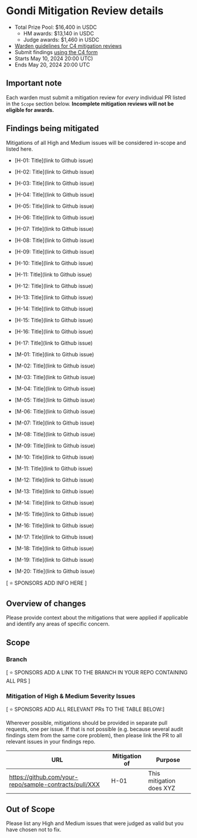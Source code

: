 # Gondi Mitigation Review details
- Total Prize Pool: $16,400 in USDC
  - HM awards: $13,140 in USDC
  - Judge awards: $1,460 in USDC
- [Warden guidelines for C4 mitigation reviews](https://code4rena.notion.site/Guidelines-for-C4-mitigation-reviews-ed10fc5cfbf640bd8dcec66f38b343c4)
- Submit findings [using the C4 form](https://code4rena.com/contests/2024-05-gondi-mitigation-review/submit)
- Starts May 10, 2024 20:00 UTC)
- Ends May 20, 2024 20:00 UTC

## Important note 

Each warden must submit a mitigation review for *every* individual PR listed in the `Scope` section below. **Incomplete mitigation reviews will not be eligible for awards.**

## Findings being mitigated

Mitigations of all High and Medium issues will be considered in-scope and listed here.

- [H-01: Title](link to Github issue)
- [H-02: Title](link to Github issue)
- [H-03: Title](link to Github issue)
- [H-04: Title](link to Github issue)
- [H-05: Title](link to Github issue)
- [H-06: Title](link to Github issue)
- [H-07: Title](link to Github issue)
- [H-08: Title](link to Github issue)
- [H-09: Title](link to Github issue)
- [H-10: Title](link to Github issue)
- [H-11: Title](link to Github issue)
- [H-12: Title](link to Github issue)
- [H-13: Title](link to Github issue)
- [H-14: Title](link to Github issue)
- [H-15: Title](link to Github issue)
- [H-16: Title](link to Github issue)
- [H-17: Title](link to Github issue)

- [M-01: Title](link to Github issue)
- [M-02: Title](link to Github issue)
- [M-03: Title](link to Github issue)
- [M-04: Title](link to Github issue)
- [M-05: Title](link to Github issue)
- [M-06: Title](link to Github issue)
- [M-07: Title](link to Github issue)
- [M-08: Title](link to Github issue)
- [M-09: Title](link to Github issue)
- [M-10: Title](link to Github issue)
- [M-11: Title](link to Github issue)
- [M-12: Title](link to Github issue)
- [M-13: Title](link to Github issue)
- [M-14: Title](link to Github issue)
- [M-15: Title](link to Github issue)
- [M-16: Title](link to Github issue)
- [M-17: Title](link to Github issue)
- [M-18: Title](link to Github issue)
- [M-19: Title](link to Github issue)
- [M-20: Title](link to Github issue)


[ ⭐️ SPONSORS ADD INFO HERE ]

## Overview of changes

Please provide context about the mitigations that were applied if applicable and identify any areas of specific concern.

## Scope

### Branch
[ ⭐️ SPONSORS ADD A LINK TO THE BRANCH IN YOUR REPO CONTAINING ALL PRS ]

### Mitigation of High & Medium Severity Issues
[ ⭐️ SPONSORS ADD ALL RELEVANT PRs TO THE TABLE BELOW:]

Wherever possible, mitigations should be provided in separate pull requests, one per issue. If that is not possible (e.g. because several audit findings stem from the same core problem), then please link the PR to all relevant issues in your findings repo. 

| URL | Mitigation of | Purpose | 
| ----------- | ------------- | ----------- |
| https://github.com/your-repo/sample-contracts/pull/XXX | H-01 | This mitigation does XYZ | 

## Out of Scope

Please list any High and Medium issues that were judged as valid but you have chosen not to fix.
